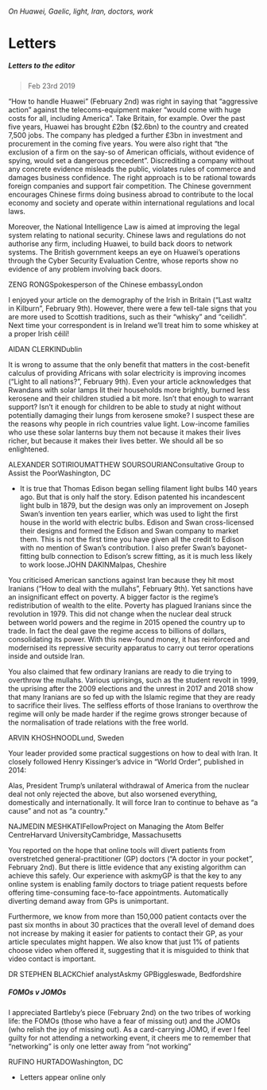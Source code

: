 ###### On Huawei, Gaelic, light, Iran, doctors, work
# Letters 
##### Letters to the editor 
> Feb 23rd 2019 
“How to handle Huawei” (February 2nd) was right in saying that “aggressive action” against the telecoms-equipment maker “would come with huge costs for all, including America”. Take Britain, for example. Over the past five years, Huawei has brought £2bn ($2.6bn) to the country and created 7,500 jobs. The company has pledged a further £3bn in investment and procurement in the coming five years. You were also right that “the exclusion of a firm on the say-so of American officials, without evidence of spying, would set a dangerous precedent”. Discrediting a company without any concrete evidence misleads the public, violates rules of commerce and damages business confidence. The right approach is to be rational towards foreign companies and support fair competition. The Chinese government encourages Chinese firms doing business abroad to contribute to the local economy and society and operate within international regulations and local laws. 
Moreover, the National Intelligence Law is aimed at improving the legal system relating to national security. Chinese laws and regulations do not authorise any firm, including Huawei, to build back doors to network systems. The British government keeps an eye on Huawei’s operations through the Cyber Security Evaluation Centre, whose reports show no evidence of any problem involving back doors. 
ZENG RONGSpokesperson of the Chinese embassyLondon 
I enjoyed your article on the demography of the Irish in Britain (“Last waltz in Kilburn”, February 9th). However, there were a few tell-tale signs that you are more used to Scottish traditions, such as their “whisky” and “ceilidh”. Next time your correspondent is in Ireland we’ll treat him to some whiskey at a proper Irish céilí! 
AIDAN CLERKINDublin 
It is wrong to assume that the only benefit that matters in the cost-benefit calculus of providing Africans with solar electricity is improving incomes (“Light to all nations?”, February 9th). Even your article acknowledges that Rwandans with solar lamps lit their households more brightly, burned less kerosene and their children studied a bit more. Isn’t that enough to warrant support? Isn’t it enough for children to be able to study at night without potentially damaging their lungs from kerosene smoke? I suspect these are the reasons why people in rich countries value light. Low-income families who use these solar lanterns buy them not because it makes their lives richer, but because it makes their lives better. We should all be so enlightened. 
ALEXANDER SOTIRIOUMATTHEW SOURSOURIANConsultative Group to Assist the PoorWashington, DC 
* It is true that Thomas Edison began selling filament light bulbs 140 years ago. But that is only half the story. Edison patented his incandescent light bulb in 1879, but the design was only an improvement on Joseph Swan’s invention ten years earlier, which was used to light the first house in the world with electric bulbs. Edison and Swan cross-licensed their designs and formed the Edison and Swan company to market them. This is not the first time you have given all the credit to Edison with no mention of Swan’s contribution. I also prefer Swan’s bayonet-fitting bulb connection to Edison’s screw fitting, as it is much less likely to work loose.JOHN DAKINMalpas, Cheshire 
You criticised American sanctions against Iran because they hit most Iranians (“How to deal with the mullahs”, February 9th). Yet sanctions have an insignificant effect on poverty. A bigger factor is the regime’s redistribution of wealth to the elite. Poverty has plagued Iranians since the revolution in 1979. This did not change when the nuclear deal struck between world powers and the regime in 2015 opened the country up to trade. In fact the deal gave the regime access to billions of dollars, consolidating its power. With this new-found money, it has reinforced and modernised its repressive security apparatus to carry out terror operations inside and outside Iran. 
You also claimed that few ordinary Iranians are ready to die trying to overthrow the mullahs. Various uprisings, such as the student revolt in 1999, the uprising after the 2009 elections and the unrest in 2017 and 2018 show that many Iranians are so fed up with the Islamic regime that they are ready to sacrifice their lives. The selfless efforts of those Iranians to overthrow the regime will only be made harder if the regime grows stronger because of the normalisation of trade relations with the free world. 
ARVIN KHOSHNOODLund, Sweden 
Your leader provided some practical suggestions on how to deal with Iran. It closely followed Henry Kissinger’s advice in “World Order”, published in 2014: 
Alas, President Trump’s unilateral withdrawal of America from the nuclear deal not only rejected the above, but also worsened everything, domestically and internationally. It will force Iran to continue to behave as “a cause” and not as “a country.” 
NAJMEDIN MESHKATIFellowProject on Managing the Atom Belfer CentreHarvard UniversityCambridge, Massachusetts 
You reported on the hope that online tools will divert patients from overstretched general-practitioner (GP) doctors (“A doctor in your pocket”, February 2nd). But there is little evidence that any existing algorithm can achieve this safely. Our experience with askmyGP is that the key to any online system is enabling family doctors to triage patient requests before offering time-consuming face-to-face appointments. Automatically diverting demand away from GPs is unimportant. 
Furthermore, we know from more than 150,000 patient contacts over the past six months in about 30 practices that the overall level of demand does not increase by making it easier for patients to contact their GP, as your article speculates might happen. We also know that just 1% of patients choose video when offered it, suggesting that it is misguided to think that video contact is important. 
DR STEPHEN BLACKChief analystAskmy GPBiggleswade, Bedfordshire 
##### FOMOs v JOMOs 
I appreciated Bartleby’s piece (February 2nd) on the two tribes of working life: the FOMOs (those who have a fear of missing out) and the JOMOs (who relish the joy of missing out). As a card-carrying JOMO, if ever I feel guilty for not attending a networking event, it cheers me to remember that “networking” is only one letter away from “not working” 
RUFINO HURTADOWashington, DC 
* Letters appear online only 
